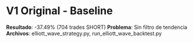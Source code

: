 # V1 Original - Baseline
**Resultado**: -37.49% (704 trades SHORT)
**Problema**: Sin filtro de tendencia
**Archivos**: elliott_wave_strategy.py, run_elliott_wave_backtest.py
